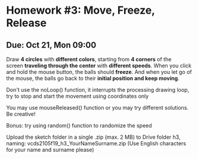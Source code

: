 # Homework #3: Move, Freeze, Release

## Due: Oct 21, Mon 09:00

Draw **4 circles** with **different colors**, starting from **4 corners** of the screen **traveling through the center** with **different speeds**.
When you click and hold the mouse button, the balls should **freeze**.
And when you let go of the mouse, the balls go back to their **initial position and keep moving**.

Don't use the noLoop() function, it interrupts the processing drawing loop, try to stop and start the movement
using coordinates only

You may use mouseReleased() function or you may try different solutions. Be creative!

Bonus: try using random() function to randomize the speed

Upload the sketch folder in a single .zip (max. 2 MB) to Drive folder h3, naming: vcds2105f19_h3_YourNameSurname.zip (Use English characters for your name and surname please)
